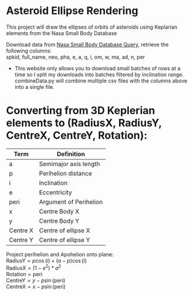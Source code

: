 

# Asteroid Ellipse Rendering

This project will draw the ellipses of orbits of asteroids using Keplarian elements from the Nasa Small Body Database  

Download data from [Nasa Small Body Database Query](https://ssd.jpl.nasa.gov/tools/sbdb_query.html), retrieve the following columns:  
spkid, full_name, neo, pha, e, a, q, i, om, w, ma, ad, n, per

- This website only allows you to download small batches of rows at a time so I split my downloads into batches filtered by inclination range. combineData.py will combine multiple csv files with the columns above into a single file.


# Converting from 3D Keplerian elements to (RadiusX, RadiusY, CentreX, CentreY, Rotation):

| Term | Definition |
| ---- | -----------------------|
| a | Semimajor axis length |
| p | Perihelion distance |
| i | Inclination |
| e | Eccentricity |
| peri | Argument of Perihelion |
| x | Centre Body X |
| y | Centre Body Y |
| Centre X | Centre of ellipse X |
| Centre Y | Centre of ellipse Y |  

Project perihelion and Apohelion onto plane:  
$\text{RadiusY} = p\cos(i) + (a - p)\cos(i)$  
$\text{RadiusX} = (1 - e^2) * a^2$  
$\text{Rotation} = \text{peri}$  
$\text{CentreY} = y - p\sin(\text{peri})$  
$\text{CentreX} = x - p\sin(\text{peri})$

